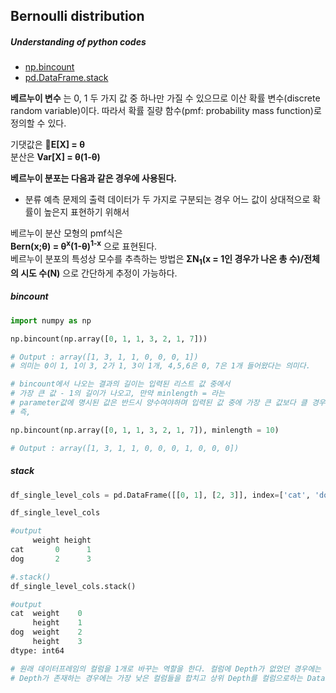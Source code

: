 ## Bernoulli distribution

##### Understanding of python codes
- [np.bincount](#bincount)
- [pd.DataFrame.stack](#stack)

**베르누이 변수** 는 0, 1 두 가지 값 중 하나만 가질 수 있으므로 이산 확률 변수(discrete random variable)이다. 따라서 확률 질량 함수(pmf: probability mass function)로 정의할 수 있다.

기댓값은 **E[X] = &theta;**<br>
분산은 **Var[X] = &theta;(1-&theta;)**<br>

**베르누이 분포는 다음과 같은 경우에 사용된다.**

- 분류 예측 문제의 출력 데이터가 두 가지로 구분되는 경우 어느 값이 상대적으로 확률이 높은지 표현하기 위해서

베르누이 분산 모형의 pmf식은<br>
**Bern(x;&theta;) = &theta;<sup>x</sup>(1-&theta;)<sup>1-x</sup>** 으로 표현된다.
<br>
베르누이 분포의 특성상 모수를 추측하는 방법은 **&Sigma;N<sub>1</sub>(x = 1인 경우가 나온 총 수)/전체의 시도 수(N)** 으로 간단하게 추정이 가능하다.

##### bincount
```python
import numpy as np

np.bincount(np.array([0, 1, 1, 3, 2, 1, 7]))

# Output : array([1, 3, 1, 1, 0, 0, 0, 1])
# 의미는 0이 1, 1이 3, 2가 1, 3이 1개, 4,5,6은 0, 7은 1개 들어왔다는 의미다.

# bincount에서 나오는 결과의 길이는 입력된 리스트 값 중에서
# 가장 큰 값 - 1의 길이가 나오고, 만약 minlength = 라는
# parameter값에 명시된 값은 반드시 양수여야하며 입력된 값 중에 가장 큰 값보다 클 경우에는 나머지는 결과값이 0으로 채워진다.
# 즉,

np.bincount(np.array([0, 1, 1, 3, 2, 1, 7]), minlength = 10)

# Output : array([1, 3, 1, 1, 0, 0, 0, 1, 0, 0, 0])
```

##### stack
```python
df_single_level_cols = pd.DataFrame([[0, 1], [2, 3]], index=['cat', 'dog'], columns=['weight', 'height'])

df_single_level_cols

#output
     weight height
cat       0      1
dog       2      3

#.stack()
df_single_level_cols.stack()

#output
cat  weight    0
     height    1
dog  weight    2
     height    3
dtype: int64

# 원래 데이터프레임의 컬럼을 1개로 바꾸는 역할을 한다. 컬럼에 Depth가 없었던 경우에는 Series를 반환하고,
# Depth가 존재하는 경우에는 가장 낮은 컬럼들을 합치고 상위 Depth를 컬럼으로하는 DataFrame값을 반환한다.
```
